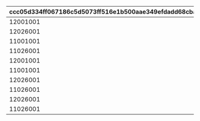 |ccc05d334ff067186c5d5073ff516e1b500aae349efdadd68cbafe298eb018b5|7cb4bc38d07512ecc728b83315bcb839480e52c8acd114b93a040186d95136f7|5bbee97df8bdbded917d2e0827306a906378cb8f328b71177a3c220dfa0a2185|
| --- | --- | --- |
|12001001|1|12025003|
|12026001|2|12053003|
|11001001|3|11025014|
|11026001|4|11057014|
|12001001|5|12053003|
|11001001|6|11057014|
|12026001|7|12055003|
|11026001|8|11059014|
|12026001|9|12056003|
|11026001|10|11060014|
